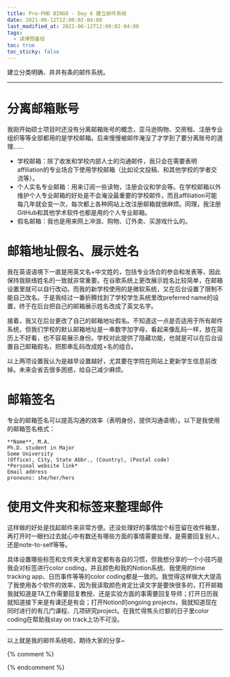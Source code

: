 ```yaml
---
title: Pre-PHD BINGO - Day 6 建立邮件系统
date: 2021-06-12T12:00:02-04:00
last_modified_at: 2021-06-12T12:00:02-04:00
tags:
  - 读博预备役
toc: true
toc_sticky: false
---
```


建立分类明确、井井有条的邮件系统。

<!--more-->

---
# 分离邮箱账号

我刚开始硕士项目时还没有分离邮箱账号的概念，亚马逊购物、交房租、注册专业组织等等全部都用的是学校邮箱。后来慢慢被邮件淹没了才学到了要分离账号的道理……

-   学校邮箱：除了收发和学校内部人士的沟通邮件，我只会在需要表明affiliation的专业场合下使用学校邮箱（比如论文投稿、和其他学校的学者交流等）。
-   个人实名专业邮箱：用来订阅一些读物，注册会议和学会等。在学校邮箱以外维护个人专业邮箱的好处是不会淹没最重要的学校邮件，而且affiliation可能每几年就会变一次，每次都上各种网站上改注册邮箱就很麻烦。同理，我注册GitHub和其他学术软件也都是用的个人专业邮箱。
-   假名邮箱：我也是用来网上冲浪、购物、订外卖、买游戏什么的。

# 邮箱地址假名、展示姓名

我在英语语境下一直是用英文名+中文姓的，包括专业场合的参会和发表等，因此保持我联络姓名的一致就非常重要。在谷歌系统上更改展示姓名比较简单，在邮箱设置里就可以自行改动。而我的新学校使用的是微软系统，又在后台设置了限制不能自己改名。于是我经过一番折腾找到了学校学生系统里改preferred name的设置，终于在后台把自己的邮箱展示姓名改成了英文名字。

接着，我又在后台更改了自己的邮箱地址假名。不知道这一点是否适用于所有邮件系统，但我们学校的默认邮箱地址是一串数字加字母，看起来像乱码一样，放在简历上不好看，也不容易展示身份。学校对此提供了隐藏功能，也就是可以在后台设置自己邮箱假名，把那串乱码改成姓+名的组合。

以上两项设置我认为是越早设置越好，尤其要在学院在网站上更新学生信息前改掉。未来会省去很多困惑，给自己减少麻烦。

# 邮箱签名

专业的邮箱签名可以提高沟通的效率（表明身份，提供沟通语境）。以下是我使用的邮箱签名格式：

```
**Name**, M.A.  
Ph.D. student in Major
Some University
(Office), City, State Abbr., (Country), (Postal code)
*Personal website link*
Email address
pronouns: she/her/hers
```

# 使用文件夹和标签来整理邮件

这样做的好处是找起邮件来非常方便。还没处理好的事情加个标签留在收件箱里，再打开时一眼扫过去就心中有数还有哪些方面的事情需要处理，是需要回复别人，还是note-to-self等等。

具体设置哪些标签和文件夹大家肯定都有各自的习惯，但我想分享的一个小技巧是我会对标签进行color coding，并且颜色和我的Notion系统、我使用的time tracking app、日历事件等等的color coding都是一致的。我觉得这样做大大提高了我使用各个软件的效率，因为我读取颜色肯定比读文字是要快很多的，打开邮箱我就知道是TA工作需要回复教授、还是实验方面的事需要回复导师；打开日历我就知道接下来是有课还是有会；打开Notion的ongoing projects，我就知道现在同时进行的有几门课程、几项研究project。在我忙得焦头烂额的日子里color coding在帮助我stay on track上功不可没。

---
以上就是我的邮件系统啦，期待大家的分享~

{% comment %}


{% endcomment %}